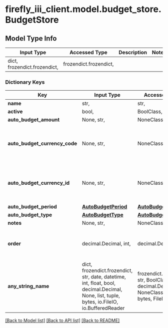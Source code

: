 # firefly_iii_client.model.budget_store.BudgetStore

## Model Type Info
Input Type | Accessed Type | Description | Notes
------------ | ------------- | ------------- | -------------
dict, frozendict.frozendict,  | frozendict.frozendict,  |  | 

### Dictionary Keys
Key | Input Type | Accessed Type | Description | Notes
------------ | ------------- | ------------- | ------------- | -------------
**name** | str,  | str,  |  | 
**active** | bool,  | BoolClass,  |  | [optional] 
**auto_budget_amount** | None, str,  | NoneClass, str,  |  | [optional] 
**auto_budget_currency_code** | None, str,  | NoneClass, str,  | Use either currency_id or currency_code. Defaults to the user&#x27;s default currency. | [optional] 
**auto_budget_currency_id** | None, str,  | NoneClass, str,  | Use either currency_id or currency_code. Defaults to the user&#x27;s default currency. | [optional] 
**auto_budget_period** | [**AutoBudgetPeriod**](AutoBudgetPeriod.md) | [**AutoBudgetPeriod**](AutoBudgetPeriod.md) |  | [optional] 
**auto_budget_type** | [**AutoBudgetType**](AutoBudgetType.md) | [**AutoBudgetType**](AutoBudgetType.md) |  | [optional] 
**notes** | None, str,  | NoneClass, str,  |  | [optional] 
**order** | decimal.Decimal, int,  | decimal.Decimal,  |  | [optional] value must be a 32 bit integer
**any_string_name** | dict, frozendict.frozendict, str, date, datetime, int, float, bool, decimal.Decimal, None, list, tuple, bytes, io.FileIO, io.BufferedReader | frozendict.frozendict, str, BoolClass, decimal.Decimal, NoneClass, tuple, bytes, FileIO | any string name can be used but the value must be the correct type | [optional]

[[Back to Model list]](../../README.md#documentation-for-models) [[Back to API list]](../../README.md#documentation-for-api-endpoints) [[Back to README]](../../README.md)

